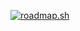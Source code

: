 [![roadmap.sh](https://roadmap.sh/card/tall/66699bfa59bd70fae21e257a?variant=dark&roadmaps=javascript)](https://roadmap.sh)
